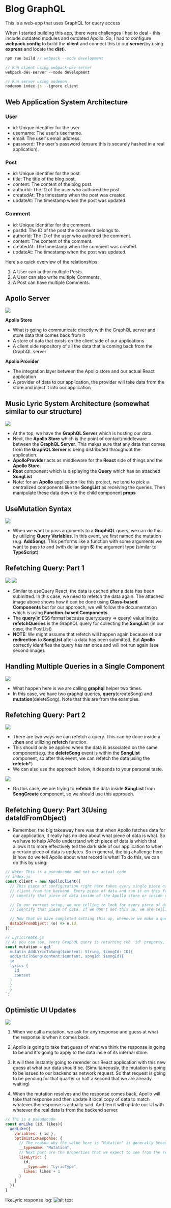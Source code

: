 # Blog GraphQL

This is a web-app that uses GraphQL for query access

When I started building this app, there were challenges I had to deal - this include outdated modules and outdated Apollo. So, I had to configure **webpack.config** to build the **client** and connect this to our **server**(by using **express** and locate the **dist**).

```javascript
npm run build // webpack --mode development

// Run client using webpack-dev-server
webpack-dev-server --mode development

// Run server using nodemon
nodemon index.js --ignore client

```

## Web Application System Architecture

### User

- id: Unique identifier for the user.
- username: The user's username.
- email: The user's email address.
- password: The user's password (ensure this is securely hashed in a real application).

### Post

- id: Unique identifier for the post.
- title: The title of the blog post.
- content: The content of the blog post.
- authorId: The ID of the user who authored the post.
- createdAt: The timestamp when the post was created.
- updateAt: The timestamp when the post was updated.

### Comment

- id: Unique identifier for the comment.
- postId: The ID of the post the comment belongs to.
- authorId: The ID of the user who authored the comment.
- content: The content of the comment.
- createdAt: The timestamp when the comment was created.
- updateAt: The timestamp when the post was updated.

Here's a quick overview of the relationships:

1. A User can author multiple Posts.
2. A User can also write multiple Comments.
3. A Post can have multiple Comments.

## Apollo Server

![](screenshots/apollo_server.png)

**Apollo Store**

- What is going to communicate directly with the GraphQL server and store data that comes back from it
- A store of data that exists on the client side of our applications
- A client side repository of all the data that is coming back from the GraphQL server

**Apollo Provider**

- The integration layer between the Apollo store and our actual React application
- A provider of data to our application, the provider will take data from the store and inject it into our application

## Music Lyric System Architecture (somewhat similar to our structure)

![](screenshots/sample_songlist_graphql.png)

- At the top, we have the **GraphQL Server** which is hosting our data.
- Next, the **Apollo Store** which is the point of contact/middleware between the **GraphQL Server**. This makes sure that any data that comes from the **GraphQL Server** is being distributed throughout the application.
- **ApolloProvider** acts as middleware for the **React** side of things and the **Apollo Store**.
- **Root** component which is displaying the **Query** which has an attached **SongList**
- Note: for an **Apollo** application like this project, we tend to pick a centralized components like the **SongList** as receiving the queries. Then manipulate these data down to the child component **props**

## UseMutation Syntax

![](screenshots/usemutation_syntax.png)

- When we want to pass arguments to a **GraphiQL** query, we can do this by utilizing **Query Variables**. In this event, we first named the mutation (e.g. **AddSong**). This performs like a function with some arguments we want to pass to and (with dollar sign **$**) the argument type (similar to **TypeScript**).

## Refetching Query: Part 1

![](screenshots/refetch_queries.png)
![](screenshots/refetch_queries_network_result.png)

- Similar to useQuery React, the data is cached after a data has been submitted. In this case, we need to refetch the data again. The attached image above shows how it can be done using **Class-based Components** but for our approach, we will follow the documentation which is using **Function-based Components**.
- The **query**(in ES6 format because query:query => query) value inside **refetchQueries** is the GraphQL query for collecting the **SongList** (in our case, the PostList)
- **NOTE**: We might assume that refetch will happen again because of our **redirection** to **SongList** after a data has been submitted. But **Apollo** correctly identifies the query has ran once and will not run again (see second image).

## Handling Multiple Queries in a Single Component

![](screenshots/handling_multiple_graphql_query.png)

- What happen here is we are calling **graphql** helper two times.
- In this case, we have two graphql queries, **query**(createSong) and **mutation**(deleteSong). Note that this are from the examples.

## Refetching Query: Part 2

![](screenshots/then_refetch.png)

- There are two ways we can refetch a query. This can be done inside a **.then** and utilizing **refetch** function.
- This should only be applied when the data is associated on the same component(e.g. the **deleteSong** event is within the **SongList** component, so after this event, we can refetch the data using the **refetch\***)
- We can also use the approach below, it depends to your personal taste.

![](screenshots/refetch_queries.png)

- On this case, we are trying to **refetch** the data inside **SongList** from **SongCreate** component, so we should use this approach.

## Refetching Query: Part 3(Using dataIdFromObject)

- Remember, the big takeaway here was that when Apollo fetches data for our application, it really has no idea about what piece of data is what. So we have to help APollo understand which piece of data is which that allows it to more effectively tell the dark side of our application to when a certain piece of data is updates. So in general, the big challenge here is how do we tell Apollo about what record is what! To do this, we can do this by using:

```javascript
// Note: This is a pseudocode and not our actual code
// index.js
const client = new ApolloClient({
  // This piece of configuration right here takes every single piece of data that is fetched by our Apollo
  // client from the backend. Every piece of data and run it on this function. The result of this function is used to
  // identify that piece of data inside of the Apollo store or inside of the Apollo client.

  // In our current setup, we are telling to look for every piece of data/record and use the ID field of that record to
  // identify that piece of data. If we don't set this up, we are telling Apollo not to use the 'id' as the identifier because maybe the 'id' property is not unique. We should only use this when the IDs inside our application is unique.

  // Now that we have completed setting this up, whenever we make a query - we have to make sure that we return the 'id'
  dataIdFromObject: (o) => o.id,
});

// LyricCreate.js
// As you can see, every GraphQL query is returning the 'id' property, even inside 'lyrics'
const mutation = gql`
  mutatin AddLYricToSong($content: String, $songId: ID){
  addLyricToSong(content:$content, songId: $songId){
  id
  lyrics {
    id    
    content
  }
  }
  }
`;
```

## Optimistic UI Updates

![](screenshots/optimistic_ui_updates.png)

1. When we call a mutation, we ask for any response and guess at what the response is when it comes back.
2. Apollo is going to take that guess of what we think the response is going to be and it's going to apply to the data insie of its internal store.
3. It will then instantly going to rerender our React application with this new guess at what our data should be.
   (Simultaneously, the mutation is going to be issued to our backend as network request. So that request is going to be pending for that quarter or half a second that we are already waiting)

4. When the mutation resolves and the response comes back, Apollo will take that response and then update it local copy of data to match whatever the response is actually said. And ten it will update our UI with whatever the real data is from the backend server.

```javascript
// Thi is a pseudocode
const onLike (id, likes){
  addLike({
    variables: { id },
    optimisticResponse: {
      // The reason why the value here is "Mutation" is generally because we are saying 'what is the event happening?' - and that is we are using 'Mutation'
      __typename: "Mutation",
      // Next part are the properties that we expect to see from the response from the backend server(see )
      likeLyric: {
        id,
        __typename: "LyricType",
        likes: likes + 1
      }
    }
  })
}


```

likeLyric response log:
![alt text](screenshots/likeLyric_response_log.png)
